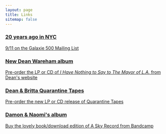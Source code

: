 ```yaml
---
layout: page
title: Links
sitemap: false
---
```

<div class="list-group">
  <a href="https://www.fullofwishes.co.uk/2021/09/11/20-years-ago-in-new-york-city/" class="list-group-item list-group-item-info">
    <h3 class="list-group-item-heading">20 years ago in NYC</h3>
    <p class="list-group-item-text">9/11 on the Galaxie 500 Mailing List</p>
  </a>
</div>
<div class="list-group">
  <a href="https://deanwareham.com/shop" class="list-group-item list-group-item-info">
    <h3 class="list-group-item-heading">New Dean Wareham album</h3>
    <p class="list-group-item-text">Pre-order the LP or CD of <i>I Have Nothing to Say to The Mayor of L.A.</i> from Dean's website</p>
  </a>
</div>

<div class="list-group">
  <a href="https://deanwareham.com/shop" class="list-group-item list-group-item-info">
    <h3 class="list-group-item-heading">Dean & Britta Quarantine Tapes</h3>
    <p class="list-group-item-text">Pre-order the new LP or CD release of Quarantine Tapes</p>
  </a>
</div>

<div class="list-group">
  <a href="https://damonandnaomi.bandcamp.com/merch" class="list-group-item list-group-item-info">
    <h3 class="list-group-item-heading">Damon & Naomi's  album</h3>
    <p class="list-group-item-text">Buy the lovely book/download edition of A Sky Record from Bandcamp</p>
  </a>
</div>

